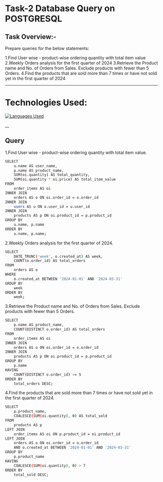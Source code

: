 # Task-2 Database Query on POSTGRESQL


## Task Overview:-

Prepare queries for the below statements:

1.Find User wise - product-wise ordering quantity with total item value
2.Weekly Orders analysis for the first quarter of 2024
3.Retrieve the Product name and No. of Orders from Sales. Exclude products with fewer than 5 Orders.
4.Find the products that are sold more than 7 times or have not sold yet in the first quarter of 2024
___

# Technologies Used:
[![Languages Used](https://skillicons.dev/icons?i=postgresql,git,github)](https://skillicons.dev)

__
## Query
1.Find User wise - product-wise ordering quantity with total item value.

```bash
SELECT 
    u.name AS user_name,
    p.name AS product_name,
    SUM(oi.quantity) AS total_quantity,
    SUM(oi.quantity * oi.price) AS total_item_value
FROM 
    order_items AS oi
INNER JOIN 
    orders AS o ON oi.order_id = o.order_id
INNER JOIN 
    users AS u ON o.user_id = u.user_id
INNER JOIN 
    products AS p ON oi.product_id = p.product_id
GROUP BY 
    u.name, p.name
ORDER BY 
    u.name, p.name;
```

2.Weekly Orders analysis for the first quarter of 2024.

```bash
SELECT 
    DATE_TRUNC('week', o.created_at) AS week,
    COUNT(o.order_id) AS total_orders
FROM 
    orders AS o
WHERE 
    o.created_at BETWEEN '2024-01-01' AND '2024-03-31'
GROUP BY 
    week
ORDER BY 
    week;
```
3.Retrieve the Product name and No. of Orders from Sales. Exclude products with fewer than 5 Orders.

```bash
SELECT 
    p.name AS product_name,
    COUNT(DISTINCT o.order_id) AS total_orders
FROM 
    order_items AS oi
INNER JOIN 
    orders AS o ON oi.order_id = o.order_id
INNER JOIN 
    products AS p ON oi.product_id = p.product_id
GROUP BY 
    p.name
HAVING 
    COUNT(DISTINCT o.order_id) >= 5
ORDER BY 
    total_orders DESC;
```

4.Find the products that are sold more than 7 times or have not sold yet in the first quarter of 2024.
```bash
SELECT 
    p.product_name,
    COALESCE(SUM(oi.quantity), 0) AS total_sold
FROM 
    products AS p
LEFT JOIN 
    order_items AS oi ON p.product_id = oi.product_id
LEFT JOIN 
    orders AS o ON oi.order_id = o.order_id
    AND o.created_at BETWEEN '2024-01-01' AND '2024-03-31'
GROUP BY 
    p.product_name
HAVING 
    COALESCE(SUM(oi.quantity), 0) > 7
ORDER BY 
    total_sold DESC;
```